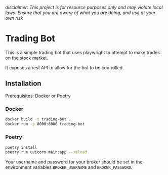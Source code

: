 _disclaimer:  This project is for resource purposes only and may violate local laws.  Ensure that you are aware of what you are doing, and use at your own risk_
# Trading Bot
This is a simple trading bot that uses playwright to attempt to make trades on the stock market.

It exposes a rest API to allow for the bot to be controlled.

## Installation
Prerequisites:
Docker
or
Poetry

### Docker
```bash
docker build -t trading-bot .
docker run -p 8000:8000 trading-bot
```

### Poetry
```bash
poetry install
poetry run uvicorn main:app --reload
```

Your username and password for your broker should be set in the environment variables `BROKER_USERNAME` and `BROKER_PASSWORD`.
